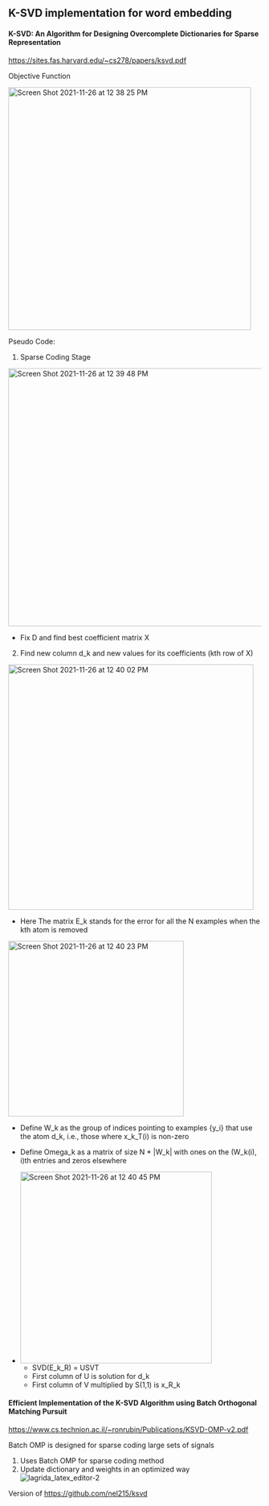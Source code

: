K-SVD implementation for word embedding
---------------------------------------

#### K-SVD: An Algorithm for Designing Overcomplete Dictionaries for Sparse Representation
https://sites.fas.harvard.edu/~cs278/papers/ksvd.pdf


Objective Function

<img width="483" alt="Screen Shot 2021-11-26 at 12 38 25 PM" src="https://user-images.githubusercontent.com/22663880/143620542-623fbee7-1bce-4186-85e6-fca6c553e94b.png">

Pseudo Code:

1. Sparse Coding Stage

 <img width="513" alt="Screen Shot 2021-11-26 at 12 39 48 PM" src="https://user-images.githubusercontent.com/22663880/143620734-add15d72-ca61-4224-b81a-5aba04469f6a.png">
 
 - Fix D and find best coefficient matrix X

2. Find new column d_k and new values for its coefficients (kth row of X)

<img width="488" alt="Screen Shot 2021-11-26 at 12 40 02 PM" src="https://user-images.githubusercontent.com/22663880/143620946-d3b777e7-9c90-4f34-b76d-2e9cbe1818fc.png">

- Here The matrix E_k stands for the error for all the N examples when the kth atom is removed

<img width="349" alt="Screen Shot 2021-11-26 at 12 40 23 PM" src="https://user-images.githubusercontent.com/22663880/143621370-f44c5c4a-0475-4164-91f2-686790585f39.png">

- Define W_k as the group of indices pointing to examples {y_i} that use the atom  d_k, i.e., those where x_k_T(i) is non-zero
- Define Omega_k as a matrix of size N * |W_k| with ones on the (W_k(i), i)th entries and zeros elsewhere
- <img width="381" alt="Screen Shot 2021-11-26 at 12 40 45 PM" src="https://user-images.githubusercontent.com/22663880/143621577-5ba0f4b6-227e-44f7-ad76-7de3a4bcfbb3.png">

    * SVD(E_k_R) = USVT
    * First column of U is solution for d_k
    * First column of V multiplied by S(1,1) is x_R_k


#### Efficient Implementation of the K-SVD Algorithm using Batch Orthogonal Matching Pursuit

https://www.cs.technion.ac.il/~ronrubin/Publications/KSVD-OMP-v2.pdf

Batch OMP is designed for sparse coding large sets of signals
1. Uses Batch OMP for sparse coding method
2. Update dictionary and weights in an optimized way
![lagrida_latex_editor-2](https://user-images.githubusercontent.com/22663880/144762383-0b9cf066-25b0-4ce9-8c0d-42aad73cf654.png)


Version of https://github.com/nel215/ksvd
